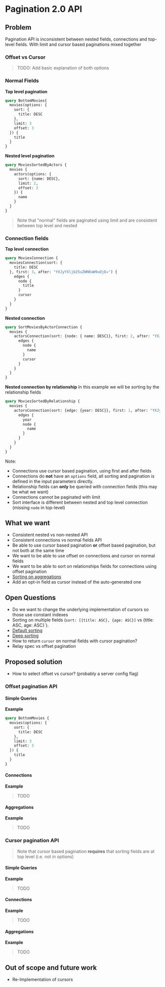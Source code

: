 # Pagination 2.0 API

## Problem
Pagination API is inconsistent between nested fields, connections and top-level fields. 
With limit and cursor based paginations mixed together

### Offset vs Cursor
> TODO: Add basic explanation of both options

### Normal Fields

**Top level pagination**
```graphql
query BottomMovies{
  movies(options: {
    sort: {
      title: DESC
    },
    limit: 3
    offset: 3
  }) {
    title
  }
}
```

**Nested level pagination**
```graphql
query MoviesSortedByActors {
  movies {
    actors(options: {
      sort: {name: DESC},
      limit: 2,
      offset: 2
    }) {
      name
    }
  }
}
```

> Note that "normal" fields are paginated using limit and are consistent between top level and nested

### Connection fields

**Top level connection**
```graphql
query MoviesConnection {
  moviesConnection(sort: {
    title: DESC
  }, first: 3, after: "YXJyYXljb25uZWN0aW9uOjE=") {
    edges {
      node {
        title
      }
      cursor
    }
  }
}
```

**Nested connection**
```graphql
query SortMoviesByActorConnection {
  movies {
    actorsConnection(sort: {node: { name: DESC}}, first: 2, after: "YXJyYXljb25uZWN0aW9uOjE=") {
      edges {
        node {
          name
        }
        cursor
      }
    }
  }
}
```

**Nested connection by relationship**
In this example we will be sorting by the relationship fields
```graphql
query MoviesSortedByRelationship {
  movies {
    actorsConnection(sort: {edge: {year: DESC}}, first: 1, after: "YXJyYXljb25uZWN0aW9uOjE=") {
      edges {
        year
        node {
          name
        }
      }
    }
  }
}
```

Note:
* Connections use cursor based pagination, using first and after fields
* Connections do **not** have an `options` field, all sorting and pagination is defined in the input parameters directly.
* Relationship fields can **only** be queried with connection fields (this may be what we want)
* Connections cannot be paginated with limit
* Sort interface is different between nested and top level connection (missing `node` in top-level)



## What we want
* Consistent nested vs non-nested API
* Consistent connections vs normal fields API
* Be able to use cursor based pagination **or** offset based pagination, but not both at the same time
* We want to be able to use offset on connections and cursor on normal fields
* We want to be able to sort on relationships fields for connections using offset pagination
* [Sorting on aggregations](https://github.com/neo4j/graphql/issues/1156)
* Add an opt-in field as cursor instead of the auto-generated one

## Open Questions

* Do we want to change the underlying implementation of cursors so those use constant indexes
* Sorting on multiple fields (`sort: [{title: ASC}, {age: ASC}]` vs {title: ASC, age: ASC}`).
* [Default sorting](https://github.com/neo4j/graphql/issues/499)
* [Deep sorting](https://github.com/neo4j/graphql/issues/145)
* How to return `cursor` on normal fields with cursor pagination?
* Relay spec vs offset pagination

## Proposed solution

* How to select offset vs cursor? (probably a server config flag)

### Offset pagination API

#### Simple Queries

**Example**
```graphql
query BottomMovies {
  movies(options: {
    sort: {
      title: DESC
    },
    limit: 3
    offset: 3
  }) {
    title
  }
}
```


#### Connections

**Example**
> TODO

#### Aggregations

**Example**
> TODO

### Cursor pagination API

> Note that cursor based pagination **requires** that sorting fields are at top level (i.e. not in options)

#### Simple Queries

**Example**
> TODO

#### Connections

**Example**
> TODO

#### Aggregations

**Example**
> TODO

## Out of scope and future work
* Re-Implementation of cursors



